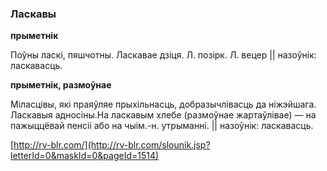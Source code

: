 ### Ласкавы
**прыметнік**

Поўны ласкі, пяшчотны. Ласкавае дзіця. Л. позірк. Л. вецер || назоўнік: ласкавасць.

**прыметнік, размоўнае**

Міласцівы, які праяўляе прыхільнасць, добразычлівасць да ніжэйшага. Ласкавыя адносіны.На ласкавым хлебе (размоўнае жартаўлівае) — на пажыццёвай пенсіі або на чыім.-н. утрыманні. || назоўнік: ласкавасць.

<a rel="author">[http://rv-blr.com/](http://rv-blr.com/slounik.jsp?letterId=0&maskId=0&pageId=1514)</a>
